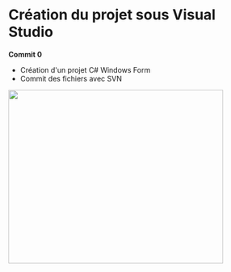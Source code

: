 # Création du projet sous Visual Studio #
**Commit 0**

  * Création d'un projet C# Windows Form
  * Commit des fichiers avec SVN

<a href='http://www.youtube.com/watch?feature=player_embedded&v=_O6R4JZ5DJ0' target='_blank'><img src='http://img.youtube.com/vi/_O6R4JZ5DJ0/0.jpg' width='425' height=344 /></a>